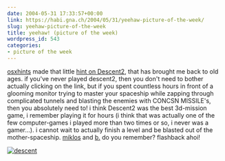 ```yaml
---
date: 2004-05-31 17:33:57+00:00
link: https://habi.gna.ch/2004/05/31/yeehaw-picture-of-the-week/
slug: yeehaw-picture-of-the-week
title: yeehaw! (picture of the week)
wordpress_id: 543
categories:
- picture of the week
---
```


[osxhints](http://www.macosxhints.com/) made that little [hint on Descent2](http://www.macosxhints.com/article.php?story=20040527005641179), that has brought me back to old ages.
if you've never played descent2, then you don't need to bother actually clicking on the link, but if you spent countless hours in front of a glooming monitor trying to master your spaceship while zapping through complicated tunnels and blasting the enemies with CONCSN MISSILE's, then you absolutely need to!
i think Descent2 was the best 3d-mission game, i remember playing it for hours (i think that was actually one of the few computer-games i played more than two times or so, i never was a gamer...). i cannot wait to actually finish a level and be blasted out of the mother-spaceship.
[miklos](http://kozary.com/mt/) and [b.](http://www.bernhardseefeld.ch/) do you remember?
flashback ahoi!

[![descent](https://habi.gna.ch/blog/images/descent-tm.jpg)](https://habi.gna.ch/blog/images/descent.jpg)
